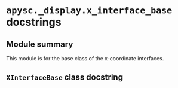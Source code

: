 # `apysc._display.x_interface_base` docstrings

## Module summary

This module is for the base class of the x-coordinate interfaces.

## `XInterfaceBase` class docstring